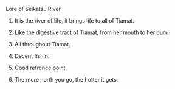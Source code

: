 Lore of Seikatsu River



1. It is the river of life, it brings life to all of Tiamat.



2. Like the digestive tract of Tiamat, from her mouth to her bum.



3. All throughout Tiamat.



4. Decent fishin.



5. Good refrence point.



6. The more north you go, the hotter it gets.

